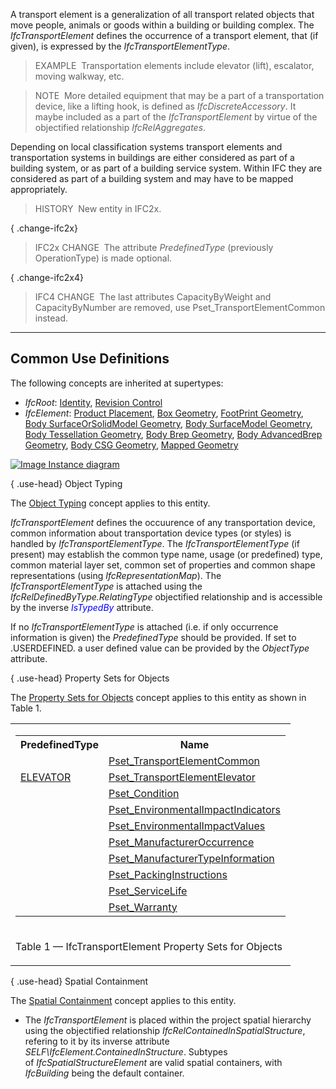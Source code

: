 ﻿A transport element is a generalization of all transport related objects that move people, animals or goods within a building or building complex. The _IfcTransportElement_ defines the occurrence of a transport element, that (if given), is expressed by the _IfcTransportElementType_.

> EXAMPLE&nbsp; Transportation elements include elevator (lift), escalator, moving walkway, etc.

> NOTE&nbsp; More detailed equipment that may be a part of a transportation device, like a lifting hook, is defined as _IfcDiscreteAccessory_. It maybe included as a part of the _IfcTransportElement_ by virtue of the objectified relationship _IfcRelAggregates_.

Depending on local classification systems transport elements and transportation systems in buildings are either considered as part of a building system, or as part of a building service system. Within IFC they are considered as part of a building system and may have to be mapped appropriately.

> HISTORY&nbsp; New entity in IFC2x.

{ .change-ifc2x}
> IFC2x CHANGE&nbsp; The attribute _PredefinedType_ (previously OperationType) is made optional.

{ .change-ifc2x4}
> IFC4 CHANGE&nbsp; The last attributes CapacityByWeight and CapacityByNumber are removed, use Pset_TransportElementCommon instead.

___
## Common Use Definitions
The following concepts are inherited at supertypes:

* _IfcRoot_: [Identity](../../templates/identity.htm), [Revision Control](../../templates/revision-control.htm)
* _IfcElement_: [Product Placement](../../templates/product-placement.htm), [Box Geometry](../../templates/box-geometry.htm), [FootPrint Geometry](../../templates/footprint-geometry.htm), [Body SurfaceOrSolidModel Geometry](../../templates/body-surfaceorsolidmodel-geometry.htm), [Body SurfaceModel Geometry](../../templates/body-surfacemodel-geometry.htm), [Body Tessellation Geometry](../../templates/body-tessellation-geometry.htm), [Body Brep Geometry](../../templates/body-brep-geometry.htm), [Body AdvancedBrep Geometry](../../templates/body-advancedbrep-geometry.htm), [Body CSG Geometry](../../templates/body-csg-geometry.htm), [Mapped Geometry](../../templates/mapped-geometry.htm)

[![Image](../../../img/diagram.png)&nbsp;Instance diagram](../../../annex/annex-d/common-use-definitions/ifctransportelement.htm)

{ .use-head}
Object Typing

The [Object Typing](../../templates/object-typing.htm) concept applies to this entity.

_IfcTransportElement_ defines the occuurence of any transportation device, common information about transportation device types (or styles) is handled by _IfcTransportElementType_. The _IfcTransportElementType_ (if present) may establish the common&nbsp;type name, usage (or predefined) type, common material layer set, common set of properties and common shape representations (using _IfcRepresentationMap_). The _IfcTransportElementType_ is attached using the _IfcRelDefinedByType.RelatingType_ objectified relationship and is accessible by the inverse _<font color="#0000FF">IsTypedBy</font>_ attribute.

If no _IfcTransportElementType_ is attached&nbsp;(i.e. if only occurrence information is given) the _PredefinedType_ should be provided. If set to .USERDEFINED. a user defined value can be provided by the _ObjectType_ attribute.

  
  
{ .use-head}
Property Sets for Objects

The [Property Sets for Objects](../../templates/property-sets-for-objects.htm) concept applies to this entity as shown in Table 1.

<table>
<tr><td>
<table class="gridtable">
<tr><th><b>PredefinedType</b></th><th><b>Name</b></th></tr>
<tr><td>&nbsp;</td><td><a href="../../psd/ifcproductextension/Pset_TransportElementCommon.xml">Pset_TransportElementCommon</a></td></tr>
<tr><td><a href="../../ifcproductextension/lexical/ifctransportelementtypeenum.htm">ELEVATOR</a></td><td><a href="../../psd/ifcproductextension/Pset_TransportElementElevator.xml">Pset_TransportElementElevator</a></td></tr>
<tr><td>&nbsp;</td><td><a href="../../psd/ifcsharedfacilitieselements/Pset_Condition.xml">Pset_Condition</a></td></tr>
<tr><td>&nbsp;</td><td><a href="../../psd/ifcproductextension/Pset_EnvironmentalImpactIndicators.xml">Pset_EnvironmentalImpactIndicators</a></td></tr>
<tr><td>&nbsp;</td><td><a href="../../psd/ifcproductextension/Pset_EnvironmentalImpactValues.xml">Pset_EnvironmentalImpactValues</a></td></tr>
<tr><td>&nbsp;</td><td><a href="../../psd/ifcsharedfacilitieselements/Pset_ManufacturerOccurrence.xml">Pset_ManufacturerOccurrence</a></td></tr>
<tr><td>&nbsp;</td><td><a href="../../psd/ifcsharedfacilitieselements/Pset_ManufacturerTypeInformation.xml">Pset_ManufacturerTypeInformation</a></td></tr>
<tr><td>&nbsp;</td><td><a href="../../psd/ifcsharedmgmtelements/Pset_PackingInstructions.xml">Pset_PackingInstructions</a></td></tr>
<tr><td>&nbsp;</td><td><a href="../../psd/ifcsharedfacilitieselements/Pset_ServiceLife.xml">Pset_ServiceLife</a></td></tr>
<tr><td>&nbsp;</td><td><a href="../../psd/ifcsharedfacilitieselements/Pset_Warranty.xml">Pset_Warranty</a></td></tr>
</table>
</td></tr>
<tr><td><p class="table">Table 1 &mdash; IfcTransportElement Property Sets for Objects</p></td></tr></table>

  
  
{ .use-head}
Spatial Containment

The [Spatial Containment](../../templates/spatial-containment.htm) concept applies to this entity.

* The _IfcTransportElement_ is placed within the project spatial hierarchy using the objectified relationship _IfcRelContainedInSpatialStructure_, refering to it by its inverse attribute _SELF\IfcElement.ContainedInStructure_. Subtypes of&nbsp;_IfcSpatialStructureElement_ are valid spatial containers, with _IfcBuilding_ being the default container.